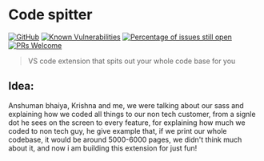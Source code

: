 # Code spitter

[![GitHub](https://img.shields.io/github/license/tjx666/vscode-extension-boilerplate)](https://github.com/tjx666/vscode-extension-boilerplate/blob/master/LICENSE) [![Known Vulnerabilities](https://snyk.io/test/github/tjx666/vscode-extension-boilerplate/badge.svg?targetFile=package.json)](https://snyk.io/test/github/tjx666/vscode-extension-boilerplate?targetFile=package.json) [![Percentage of issues still open](https://isitmaintained.com/badge/open/tjx666/vscode-extension-boilerplate.svg)](http://isitmaintained.com/project/tjx666/vscode-extension-boilerplate') [![PRs Welcome](https://img.shields.io/badge/PRs-welcome-brightgreen.svg?style=flat)](http://makeapullrequest.com)

> VS code extension that spits out your whole code base for you

## Idea:
 Anshuman bhaiya, Krishna and me, we were talking about our sass and explaining how we coded all things to our non tech customer, from a signle dot he sees on the screen to every feature, for explaining how much we coded to non tech guy, he give example that, if we print our whole codebase, it would be around 5000-6000 pages, we didn't think much about it, and now i am building this extension for just fun!

 
 
